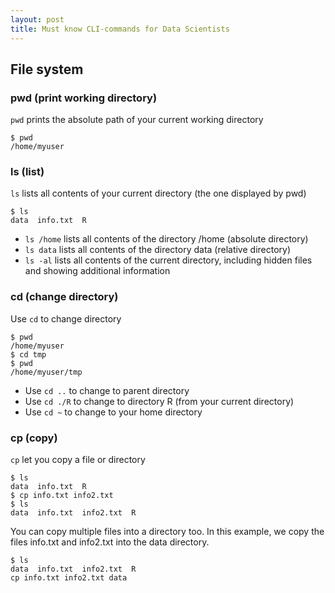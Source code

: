 ```yaml
---
layout: post
title: Must know CLI-commands for Data Scientists
---
```


## File system

### pwd (print working directory)

```pwd``` prints the absolute path of your current working directory

```console
$ pwd 
/home/myuser
```

### ls (list)

```ls``` lists all contents of your current directory (the one displayed by pwd) 

```console
$ ls 
data  info.txt  R 
```

* ```ls /home``` lists all contents of the directory /home (absolute directory)
* ```ls data``` lists all contents of the directory data (relative directory)
* ```ls -al``` lists all contents of the current directory, including hidden files and showing additional information

### cd (change directory)

Use ```cd``` to change directory

```console
$ pwd 
/home/myuser
$ cd tmp
$ pwd
/home/myuser/tmp
```

* Use ```cd ..``` to change to parent directory
* Use ```cd ./R``` to change to directory R (from your current directory)
* Use ```cd ~``` to change to your home directory

### cp (copy)

```cp``` let you copy a file or directory

```console
$ ls 
data  info.txt  R 
$ cp info.txt info2.txt
$ ls 
data  info.txt  info2.txt  R 
```

You can copy multiple files into a directory too.
In this example, we copy the files info.txt and info2.txt into the data directory.

```console
$ ls 
data  info.txt  info2.txt  R 
cp info.txt info2.txt data
```
